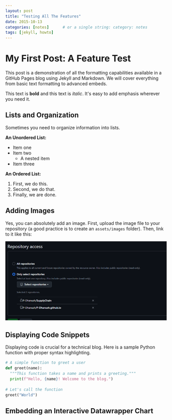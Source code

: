 ```yaml
---
layout: post
title: "Testing All The Features"
date: 2015-10-13
categories: [notes]      # or a single string: category: notes
tags: [jekyll, howto]
---
```


# My First Post: A Feature Test

This post is a demonstration of all the formatting capabilities available in a GitHub Pages blog using Jekyll and Markdown. We will cover everything from basic text formatting to advanced embeds.

This text is **bold** and this text is *italic*. It's easy to add emphasis wherever you need it.

## Lists and Organization

Sometimes you need to organize information into lists.

**An Unordered List:**
- Item one
- Item two
  - A nested item
- Item three

**An Ordered List:**
1. First, we do this.
2. Second, we do that.
3. Finally, we are done.

## Adding Images

Yes, you can absolutely add an image. First, upload the image file to your repository (a good practice is to create an `assets/images` folder). Then, link to it like this:

![A descriptive caption for my sample image](./assets/images/firstss.png)

## Displaying Code Snippets

Displaying code is crucial for a technical blog. Here is a sample Python function with proper syntax highlighting.

```python
# A simple function to greet a user
def greet(name):
  """This function takes a name and prints a greeting."""
  print(f"Hello, {name}! Welcome to the blog.")

# Let's call the function
greet("World")
```

## Embedding an Interactive Datawrapper Chart


